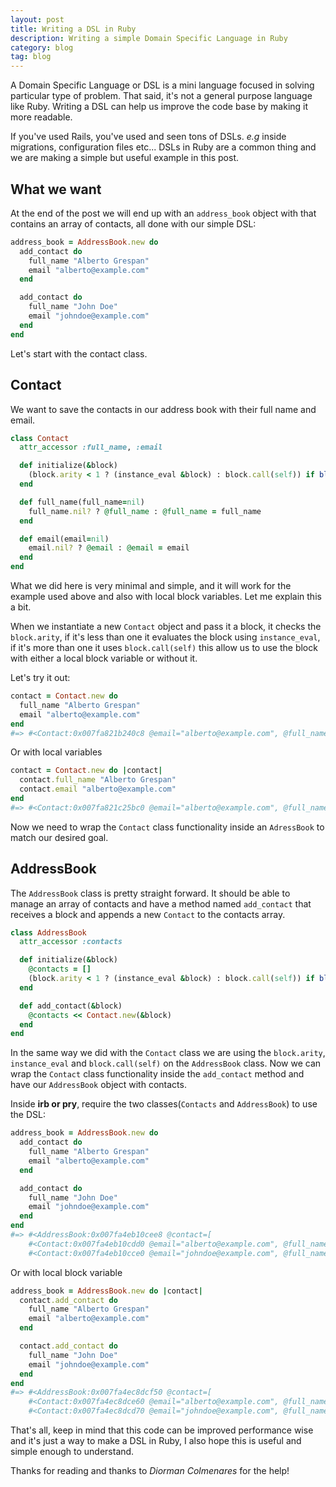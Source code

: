 ```yaml
---
layout: post
title: Writing a DSL in Ruby
description: Writing a simple Domain Specific Language in Ruby
category: blog
tag: blog
---
```


A Domain Specific Language or DSL is a mini language focused in solving
particular type of problem. That said, it's not a general purpose language like
Ruby. Writing a DSL can help us improve the code base by making it more
readable.

If you've used Rails, you've used and seen tons of DSLs. *e.g* inside
migrations, configuration files etc... DSLs in Ruby are a common thing and we
are making a simple but useful example in this post.

## What we want

At the end of the post we will end up with an `address_book` object with that
contains an array of contacts, all done with our simple DSL:

```ruby
address_book = AddressBook.new do
  add_contact do
    full_name "Alberto Grespan"
    email "alberto@example.com"
  end

  add_contact do
    full_name "John Doe"
    email "johndoe@example.com"
  end
end
```

Let's start with the contact class.

## Contact

We want to save the contacts in our address book with their full name and email.

```ruby
class Contact
  attr_accessor :full_name, :email

  def initialize(&block)
    (block.arity < 1 ? (instance_eval &block) : block.call(self)) if block_given?
  end

  def full_name(full_name=nil)
    full_name.nil? ? @full_name : @full_name = full_name
  end

  def email(email=nil)
    email.nil? ? @email : @email = email
  end
end
```

What we did here is very minimal and simple, and it will work for the example
used above and also with local block variables. Let me explain this a bit.

When we instantiate a new `Contact` object and pass it a block, it checks the
`block.arity`, if it's less than one it evaluates the block using
`instance_eval`, if it's more than one it uses `block.call(self)` this allow us
to use the block with either a local block variable or without it.

Let's try it out:

```ruby
contact = Contact.new do
  full_name "Alberto Grespan"
  email "alberto@example.com"
end
#=> #<Contact:0x007fa821b240c8 @email="alberto@example.com", @full_name="Alberto Grespan">
```

Or with local variables

```ruby
contact = Contact.new do |contact|
  contact.full_name "Alberto Grespan"
  contact.email "alberto@example.com"
end
#=> #<Contact:0x007fa821c25bc0 @email="alberto@example.com", @full_name="Alberto Grespan">
```

Now we need to wrap the `Contact` class functionality inside an `AdressBook` to
match our desired goal.

## AddressBook

The `AddressBook` class is pretty straight forward. It should be able to manage
an array of contacts and have a method named `add_contact` that receives a block
and appends a new `Contact` to the contacts array.

```ruby
class AddressBook
  attr_accessor :contacts

  def initialize(&block)
    @contacts = []
    (block.arity < 1 ? (instance_eval &block) : block.call(self)) if block_given?
  end

  def add_contact(&block)
    @contacts << Contact.new(&block)
  end
end
```

In the same way we did with the `Contact` class we are using the `block.arity`,
`instance_eval` and `block.call(self)` on the `AddressBook` class. Now we can
wrap the `Contact` class functionality inside the `add_contact` method and have
our `AddressBook` object with contacts.

Inside **irb or pry**, require the two classes(`Contacts` and `AddressBook`) to
use the DSL:

```ruby
address_book = AddressBook.new do
  add_contact do
    full_name "Alberto Grespan"
    email "alberto@example.com"
  end

  add_contact do
    full_name "John Doe"
    email "johndoe@example.com"
  end
end
#=> #<AddressBook:0x007fa4eb10cee8 @contact=[
    #<Contact:0x007fa4eb10cdd0 @email="alberto@example.com", @full_name="Alberto Grespan">,
    #<Contact:0x007fa4eb10cce0 @email="johndoe@example.com", @full_name="John Doe">]>
```

Or with local block variable

```ruby
address_book = AddressBook.new do |contact|
  contact.add_contact do
    full_name "Alberto Grespan"
    email "alberto@example.com"
  end

  contact.add_contact do
    full_name "John Doe"
    email "johndoe@example.com"
  end
end
#=> #<AddressBook:0x007fa4ec8dcf50 @contact=[
    #<Contact:0x007fa4ec8dce60 @email="alberto@example.com", @full_name="Alberto Grespan">,
    #<Contact:0x007fa4ec8dcd70 @email="johndoe@example.com", @full_name="John Doe">]>
```

That's all, keep in mind that this code can be improved performance wise and
it's just a way to make a DSL in Ruby, I also hope this is useful and simple
enough to understand.

Thanks for reading and thanks to *Diorman Colmenares* for the help!
